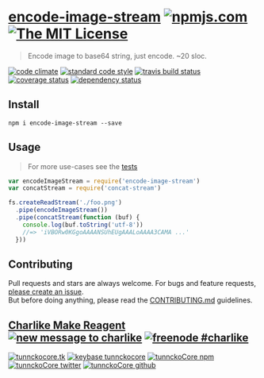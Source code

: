 # [encode-image-stream][author-www-url] [![npmjs.com][npmjs-img]][npmjs-url] [![The MIT License][license-img]][license-url] 

> Encode image to base64 string, just encode. ~20 sloc.

[![code climate][codeclimate-img]][codeclimate-url] [![standard code style][standard-img]][standard-url] [![travis build status][travis-img]][travis-url] [![coverage status][coveralls-img]][coveralls-url] [![dependency status][david-img]][david-url]


## Install
```
npm i encode-image-stream --save
```


## Usage
> For more use-cases see the [tests](./test.js)

```js
var encodeImageStream = require('encode-image-stream')
var concatStream = require('concat-stream')

fs.createReadStream('./foo.png')
  .pipe(encodeImageStream())
  .pipe(concatStream(function (buf) {
    console.log(buf.toString('utf-8'))
    //=> 'iVBORw0KGgoAAAANSUhEUgAAALoAAAA3CAMA ...'
  }))
```


## Contributing
Pull requests and stars are always welcome. For bugs and feature requests, [please create an issue](https://github.com/tunnckoCore/encode-image-stream/issues/new).  
But before doing anything, please read the [CONTRIBUTING.md](./CONTRIBUTING.md) guidelines.


## [Charlike Make Reagent](http://j.mp/1stW47C) [![new message to charlike][new-message-img]][new-message-url] [![freenode #charlike][freenode-img]][freenode-url]

[![tunnckocore.tk][author-www-img]][author-www-url] [![keybase tunnckocore][keybase-img]][keybase-url] [![tunnckoCore npm][author-npm-img]][author-npm-url] [![tunnckoCore twitter][author-twitter-img]][author-twitter-url] [![tunnckoCore github][author-github-img]][author-github-url]


[npmjs-url]: https://www.npmjs.com/package/encode-image-stream
[npmjs-img]: https://img.shields.io/npm/v/encode-image-stream.svg?label=encode-image-stream

[license-url]: https://github.com/tunnckoCore/encode-image-stream/blob/master/LICENSE.md
[license-img]: https://img.shields.io/badge/license-MIT-blue.svg


[codeclimate-url]: https://codeclimate.com/github/tunnckoCore/encode-image-stream
[codeclimate-img]: https://img.shields.io/codeclimate/github/tunnckoCore/encode-image-stream.svg

[travis-url]: https://travis-ci.org/tunnckoCore/encode-image-stream
[travis-img]: https://img.shields.io/travis/tunnckoCore/encode-image-stream.svg

[coveralls-url]: https://coveralls.io/r/tunnckoCore/encode-image-stream
[coveralls-img]: https://img.shields.io/coveralls/tunnckoCore/encode-image-stream.svg

[david-url]: https://david-dm.org/tunnckoCore/encode-image-stream
[david-img]: https://img.shields.io/david/tunnckoCore/encode-image-stream.svg

[standard-url]: https://github.com/feross/standard
[standard-img]: https://img.shields.io/badge/code%20style-standard-brightgreen.svg


[author-www-url]: http://www.tunnckocore.tk
[author-www-img]: https://img.shields.io/badge/www-tunnckocore.tk-fe7d37.svg

[keybase-url]: https://keybase.io/tunnckocore
[keybase-img]: https://img.shields.io/badge/keybase-tunnckocore-8a7967.svg

[author-npm-url]: https://www.npmjs.com/~tunnckocore
[author-npm-img]: https://img.shields.io/badge/npm-~tunnckocore-cb3837.svg

[author-twitter-url]: https://twitter.com/tunnckoCore
[author-twitter-img]: https://img.shields.io/badge/twitter-@tunnckoCore-55acee.svg

[author-github-url]: https://github.com/tunnckoCore
[author-github-img]: https://img.shields.io/badge/github-@tunnckoCore-4183c4.svg

[freenode-url]: http://webchat.freenode.net/?channels=charlike
[freenode-img]: https://img.shields.io/badge/freenode-%23charlike-5654a4.svg

[new-message-url]: https://github.com/tunnckoCore/messages
[new-message-img]: https://img.shields.io/badge/ask%20me-anything-green.svg